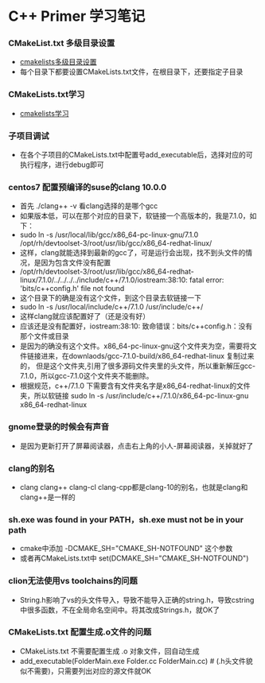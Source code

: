 # C++ Primer 学习笔记

### CMakeList.txt 多级目录设置
* [cmakelists多级目录设置](https://blog.csdn.net/ktigerhero3/article/details/70313350)
* 每个目录下都要设置CMakeLists.txt文件，在根目录下，还要指定子目录

### CMakeLists.txt学习
* [cmakelists学习](https://blog.csdn.net/zhuiyunzhugang/article/details/88142908)

### 子项目调试
* 在各个子项目的CMakeLists.txt中配置号add_executable后，选择对应的可执行程序，进行debug即可

### centos7 配置预编译的suse的clang 10.0.0
* 首先 ./clang++ -v 看clang选择的是哪个gcc
* 如果版本低，可以在那个对应的目录下，软链接一个高版本的，我是7.1.0，如下：
* sudo ln -s /usr/local/lib/gcc/x86_64-pc-linux-gnu/7.1.0 /opt/rh/devtoolset-3/root/usr/lib/gcc/x86_64-redhat-linux/
* 这样，clang就能选择到最新的gcc了，可是运行会出现，找不到头文件的情况，是因为包含文件没有配置
* /opt/rh/devtoolset-3/root/usr/lib/gcc/x86_64-redhat-linux/7.1.0/../../../../include/c++/7.1.0/iostream:38:10: fatal error: 'bits/c++config.h' file not found
* 这个目录下的确是没有这个文件，到这个目录去软链接一下
* sudo ln -s /usr/local/include/c++/7.1.0 /usr/include/c++/
* 这样clang就应该配置好了（还是没有好）
* 应该还是没有配置好，iostream:38:10: 致命错误：bits/c++config.h：没有那个文件或目录
* 是因为的确没有这个文件。x86_64-pc-linux-gnu这个文件夹为空，需要将文件链接进来，在downlaods/gcc-7.1.0-build/x86_64-redhat-linux 复制过来的，
但是这个文件夹,引用了很多源码文件夹里的头文件，所以重新解压gcc-7.1.0，所以gcc-7.1.0这个文件夹不能删除。
* 根据规范，c++/7.1.0 下需要含有文件夹名字是x86_64-redhat-linux的文件夹，所以软链接
sudo ln -s /usr/include/c++/7.1.0/x86_64-pc-linux-gnu x86_64-redhat-linux
### gnome登录的时候会有声音
* 是因为更新打开了屏幕阅读器，点击右上角的小人-屏幕阅读器，关掉就好了
### clang的别名
* clang clang++ clang-cl clang-cpp都是clang-10的别名，也就是clang和clang++是一样的
### sh.exe was found in your PATH，sh.exe must not be in your path
* cmake中添加 -DCMAKE_SH="CMAKE_SH-NOTFOUND" 这个参数
* 或者再CMakeLists.txt中 set(DCMAKE_SH="CMAKE_SH-NOTFOUND")

### clion无法使用vs toolchains的问题
* String.h影响了vs的头文件导入，导致不能导入正确的string.h，导致cstring中很多函数，不在全局命名空间中。将其改成Strings.h，就OK了
### CMakeLists.txt 配置生成.o文件的问题
* CMakeLists.txt 不需要配置生成 .o 对象文件，回自动生成
* add_executable(FolderMain.exe Folder.cc FolderMain.cc) # (.h头文件貌似不需要)，只需要列出对应的源文件就OK